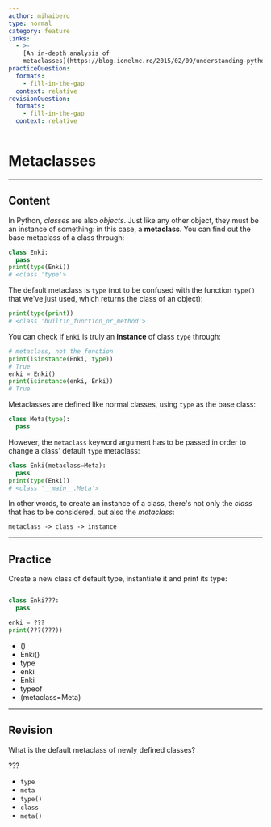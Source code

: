 ```yaml
---
author: mihaiberq
type: normal
category: feature
links:
  - >-
    [An in-depth analysis of
    metaclasses](https://blog.ionelmc.ro/2015/02/09/understanding-python-metaclasses/){website}
practiceQuestion:
  formats:
    - fill-in-the-gap
  context: relative
revisionQuestion:
  formats:
    - fill-in-the-gap
  context: relative
---
```


# Metaclasses


---

## Content

In Python, *classes* are also *objects*. Just like any other object, they must be an instance of something: in this case, a **metaclass**. You can find out the base metaclass of a class through:

```python
class Enki:
  pass
print(type(Enki))
# <class 'type'>
```

The default metaclass is `type` (not to be confused with the function `type()` that we've just used, which returns the class of an object):

```python
print(type(print))
# <class 'builtin_function_or_method'>
```

You can check if `Enki` is truly an **instance** of class `type` through:

```python
# metaclass, not the function
print(isinstance(Enki, type))
# True
enki = Enki()
print(isinstance(enki, Enki))
# True
```

Metaclasses are defined like normal classes, using `type` as the base class:

```python
class Meta(type):
  pass
```

However, the `metaclass` keyword argument has to be passed in order to change a class' default `type` metaclass:

```python
class Enki(metaclass=Meta):
  pass
print(type(Enki))
# <class '__main__.Meta'>
```

In other words, to create an instance of a class, there's not only the *class* that has to be considered, but also the *metaclass*:

```plain-text
metaclass -> class -> instance
```


---

## Practice

Create a new class of default type, instantiate it and print its type:

```python

class Enki???:
  pass

enki = ???
print(???(???))

```

- ()
- Enki()
- type
- enki
- Enki
- typeof
- (metaclass=Meta)


---

## Revision

What is the default metaclass of newly defined classes?

???

- `type`
- `meta`
- `type()`
- `class`
- `meta()`
 
